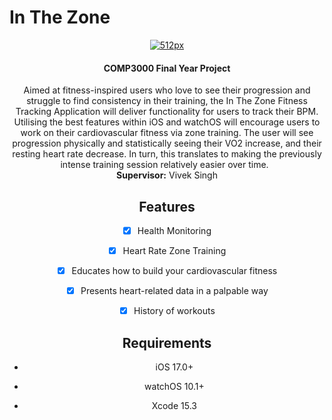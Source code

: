 # In The Zone


<center><a href="https://github.com/alex-brankin"><img align="center" src="https://github.com/alex-brankin/In-The-Zone/blob/main/Design/512px.png" alt="512px" border="0"></a>   

<p style="text-align: center;">
<b><h4>COMP3000 Final Year Project </h4></b>
Aimed at fitness-inspired users who love to see their progression and struggle to find consistency in their training, the In The Zone Fitness Tracking Application will deliver functionality for users to track their BPM. Utilising the best features within iOS and watchOS will encourage users to work on their cardiovascular fitness via zone training. The user will see progression physically and statistically seeing their VO2 increase, and their resting heart rate decrease. In turn, this translates to making the previously intense training session relatively easier over time.  <br><b>Supervisor:</b> Vivek Singh
</p>

## Features

- [x]  Health Monitoring

- [x]  Heart Rate Zone Training

- [x]  Educates how to build your cardiovascular fitness

- [x]  Presents heart-related data in a palpable way

- [x]  History of workouts

## Requirements

- iOS 17.0+

- watchOS 10.1+

- Xcode 15.3
